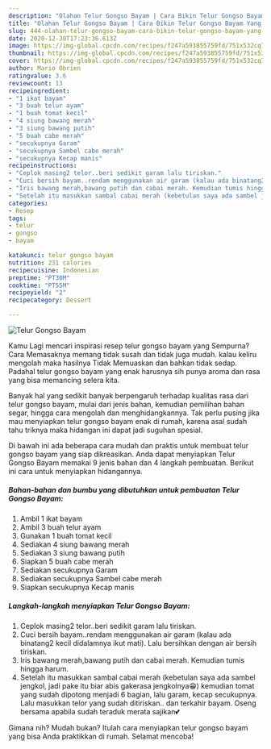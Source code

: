 ```yaml
---
description: "Olahan Telur Gongso Bayam | Cara Bikin Telur Gongso Bayam Yang Bisa Manjain Lidah"
title: "Olahan Telur Gongso Bayam | Cara Bikin Telur Gongso Bayam Yang Bisa Manjain Lidah"
slug: 444-olahan-telur-gongso-bayam-cara-bikin-telur-gongso-bayam-yang-bisa-manjain-lidah
date: 2020-12-30T17:23:36.613Z
image: https://img-global.cpcdn.com/recipes/f247a593855759fd/751x532cq70/telur-gongso-bayam-foto-resep-utama.jpg
thumbnail: https://img-global.cpcdn.com/recipes/f247a593855759fd/751x532cq70/telur-gongso-bayam-foto-resep-utama.jpg
cover: https://img-global.cpcdn.com/recipes/f247a593855759fd/751x532cq70/telur-gongso-bayam-foto-resep-utama.jpg
author: Mario Obrien
ratingvalue: 3.6
reviewcount: 13
recipeingredient:
- "1 ikat bayam"
- "3 buah telur ayam"
- "1 buah tomat kecil"
- "4 siung bawang merah"
- "3 siung bawang putih"
- "5 buah cabe merah"
- "secukupnya Garam"
- "secukupnya Sambel cabe merah"
- "secukupnya Kecap manis"
recipeinstructions:
- "Ceplok masing2 telor..beri sedikit garam lalu tiriskan."
- "Cuci bersih bayam..rendam menggunakan air garam (kalau ada binatang2 kecil didalamnya ikut mati). Lalu bersihkan dengan air bersih tiriskan."
- "Iris bawang merah,bawang putih dan cabai merah. Kemudian tumis hingga harum."
- "Setelah itu masukkan sambal cabai merah (kebetulan saya ada sambel jengkol, jadi pake itu biar abis gakerasa jengkolnya😁) kemudian tomat yang sudah dipotong menjadi 6 bagian, lalu garam, kecap secukupnya. Lalu masukkan telor yang sudah ditiriskan.. dan terkahir bayam. Oseng bersama apabila sudah teraduk merata sajikan💕"
categories:
- Resep
tags:
- telur
- gongso
- bayam

katakunci: telur gongso bayam 
nutrition: 231 calories
recipecuisine: Indonesian
preptime: "PT30M"
cooktime: "PT55M"
recipeyield: "2"
recipecategory: Dessert

---
```



![Telur Gongso Bayam](https://img-global.cpcdn.com/recipes/f247a593855759fd/751x532cq70/telur-gongso-bayam-foto-resep-utama.jpg)

Kamu Lagi mencari inspirasi resep telur gongso bayam yang Sempurna? Cara Memasaknya memang tidak susah dan tidak juga mudah. kalau keliru mengolah maka hasilnya Tidak Memuaskan dan bahkan tidak sedap. Padahal telur gongso bayam yang enak harusnya sih punya aroma dan rasa yang bisa memancing selera kita.

Banyak hal yang sedikit banyak berpengaruh terhadap kualitas rasa dari telur gongso bayam, mulai dari jenis bahan, kemudian pemilihan bahan segar, hingga cara mengolah dan menghidangkannya. Tak perlu pusing jika mau menyiapkan telur gongso bayam enak di rumah, karena asal sudah tahu triknya maka hidangan ini dapat jadi suguhan spesial.




Di bawah ini ada beberapa cara mudah dan praktis untuk membuat telur gongso bayam yang siap dikreasikan. Anda dapat menyiapkan Telur Gongso Bayam memakai 9 jenis bahan dan 4 langkah pembuatan. Berikut ini cara untuk menyiapkan hidangannya.

<!--inarticleads1-->

##### Bahan-bahan dan bumbu yang dibutuhkan untuk pembuatan Telur Gongso Bayam:

1. Ambil 1 ikat bayam
1. Ambil 3 buah telur ayam
1. Gunakan 1 buah tomat kecil
1. Sediakan 4 siung bawang merah
1. Sediakan 3 siung bawang putih
1. Siapkan 5 buah cabe merah
1. Sediakan secukupnya Garam
1. Sediakan secukupnya Sambel cabe merah
1. Siapkan secukupnya Kecap manis




<!--inarticleads2-->

##### Langkah-langkah menyiapkan Telur Gongso Bayam:

1. Ceplok masing2 telor..beri sedikit garam lalu tiriskan.
1. Cuci bersih bayam..rendam menggunakan air garam (kalau ada binatang2 kecil didalamnya ikut mati). Lalu bersihkan dengan air bersih tiriskan.
1. Iris bawang merah,bawang putih dan cabai merah. Kemudian tumis hingga harum.
1. Setelah itu masukkan sambal cabai merah (kebetulan saya ada sambel jengkol, jadi pake itu biar abis gakerasa jengkolnya😁) kemudian tomat yang sudah dipotong menjadi 6 bagian, lalu garam, kecap secukupnya. Lalu masukkan telor yang sudah ditiriskan.. dan terkahir bayam. Oseng bersama apabila sudah teraduk merata sajikan💕




Gimana nih? Mudah bukan? Itulah cara menyiapkan telur gongso bayam yang bisa Anda praktikkan di rumah. Selamat mencoba!

